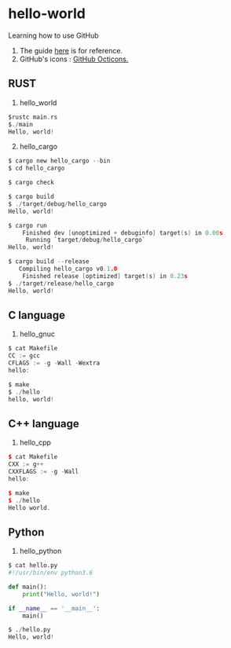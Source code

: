 # hello-world
Learning how to use GitHub
1. The guide [here](https://guides.github.com/activities/hello-world/) is for reference.  
1. GitHub's icons : [GitHub Octicons.](https://primer.style/octicons/)

## RUST 
1. hello_world
```C
$rustc main.rs  
$./main  
Hello, world!  
```  
2. hello_cargo
```c
$ cargo new hello_cargo --bin
$ cd hello_cargo 

$ cargo check

$ cargo build
$ ./target/debug/hello_cargo
Hello, world!

$ cargo run
    Finished dev [unoptimized + debuginfo] target(s) in 0.00s
     Running `target/debug/hello_cargo`
Hello, world!

$ cargo build --release
   Compiling hello_cargo v0.1.0 
    Finished release [optimized] target(s) in 0.23s
$ ./target/release/hello_cargo 
Hello, world!  
```  
## C language
1. hello_gnuc
```c
$ cat Makefile
CC := gcc
CFLAGS := -g -Wall -Wextra
hello: 

$ make
$ ./hello
hello, world!
```  
## C++ language
1. hello_cpp
```cpp
$ cat Makefile  
CXX := g++
CXXFLAGS := -g -Wall
hello:

$ make
$ ./hello
Hello world.  
```  
## Python
1. hello_python
```python
$ cat hello.py
#!/usr/bin/env python3.6

def main():
    print("Hello, world!")

if __name__ == '__main__':
    main()

$ ./hello.py
Hello, world!
```  
